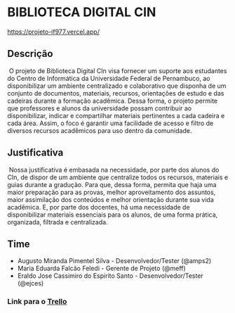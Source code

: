 # BIBLIOTECA DIGITAL CIN
https://projeto-if977.vercel.app/

## Descrição
&nbsp;O projeto de Biblioteca Digital CIn visa fornecer um suporte aos estudantes do Centro de Informática da Universidade Federal de Pernambuco, ao disponibilizar um ambiente centralizado e colaborativo que disponha de um conjunto de documentos, materiais, recursos, orientações de estudo e das cadeiras durante a formação acadêmica. Dessa forma, o projeto permite que professores e alunos da universidade possam contribuir ao disponibilizar, indicar e compartilhar materiais pertinentes a cada cadeira e cada área. Assim, o foco é garantir uma facilidade de acesso e filtro de diversos recursos acadêmicos para uso dentro da comunidade.

## Justificativa
&nbsp;Nossa justificativa é embasada na necessidade, por parte dos alunos do CIn, de dispor de um ambiente que centralize todos os recursos, materiais e guias durante a gradução. Para que, dessa forma, permita que haja uma maior preparação para as provas, melhor aproveitamento dos assuntos, maior assimilação dos conteúdos e melhor orientação durante sua vida acadêmica. E, por parte dos docentes, há uma necessidade de disponibilizar materiais essenciais para os alunos, de uma forma prática, organizada, filtrada e centralizada.

## Time
* Augusto Miranda Pimentel Silva - Desenvolvedor/Tester (@amps2)
* Maria Eduarda Falcão Feledi - Gerente de Projeto (@meff)
* Eraldo Jose Cassimiro do Espirito Santo - Desenvolvedor/Tester (@ejces)

### Link para o [Trello](https://trello.com/b/UsEdav69/projeto-engenharia-de-software)
